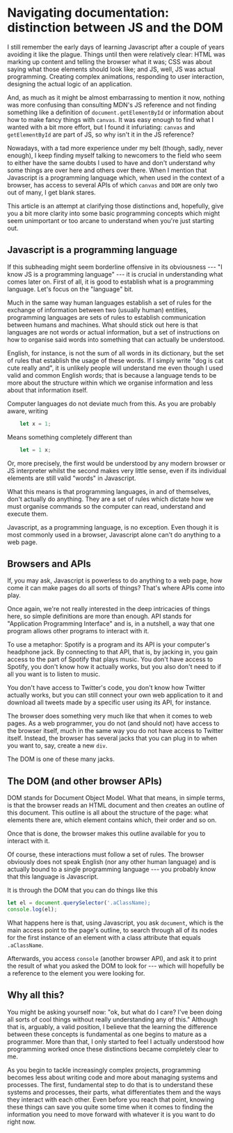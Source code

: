 # Navigating documentation: distinction between JS and the DOM
I still remember the early days of learning Javascript after a couple of years avoiding it like the plague. Things until then were relatively clear: HTML was marking up content and telling the browser what it was; CSS was about saying what those elements should look like; and JS, well, JS was actual programming. Creating complex animations, responding to user interaction, designing the actual logic of an application.

And, as much as it might be almost embarrassing to mention it now, nothing was more confusing than consulting MDN's JS reference and not finding something like a definition of `document.getElementById` or information about how to make fancy things with `canvas`. It was easy enough to find what I wanted with a bit more effort, but I found it infuriating: `canvas` and `getElementById` are part of JS, so why isn't it in the JS reference?

Nowadays, with a tad more experience under my belt (though, sadly, never enough), I keep finding myself talking to newcomers to the field who seem to either have the same doubts I used to have and don't understand why some things are over here and others over there. When I mention that Javascript is a programming language which, when used in the context of a browser, has access to several APIs of which `canvas` and `DOM` are only two out of many, I get blank stares.

This article is an attempt at clarifying those distinctions and, hopefully, give you a bit more clarity into some basic programming concepts which might seem unimportant or too arcane to understand when you're just starting out.

## Javascript is a programming language
If this subheading might seem borderline offensive in its obviousness --- "I know JS is a programming language" --- it is crucial in understanding what comes later on. First of all, it is good to establish what is a programming language. Let's focus on the "language" bit.

Much in the same way human languages establish a set of rules for the exchange of information between two (usually human) entities, programming languages are sets of rules to establish communication between humans and machines. What should stick out here is that languages are not words or actual information, but a set of instructions on how to organise said words into something that can actually be understood.

English, for instance, is not the sum of all words in its dictionary, but the set of rules that establish the usage of these words. If I simply write "dog is cat cute really and", it is unlikely people will understand me even though I used valid and common English words; that is because a language tends to be more about the structure within which we organise information and less about that information itself.

Computer languages do not deviate much from this. As you are probably aware, writing

```javascript
    let x = 1;
```

Means something completely different than

```javascript
    let = 1 x;
```

Or, more precisely, the first would be understood by any modern browser or JS interpreter whilst the second makes very little sense, even if its individual elements are still valid "words" in Javascript.

What this means is that programming languages, in and of themselves, don't actually do anything. They are a set of rules which dictate how we must organise commands so the computer can read, understand and execute them.

Javascript, as a programming language, is no exception. Even though it is most commonly used in a browser, Javascript alone can't do anything to a web page.

## Browsers and APIs
If, you may ask, Javascript is powerless to do anything to a web page, how come it can make pages do all sorts of things? That's where APIs come into play.

Once again, we're not really interested in the deep intricacies of things here, so simple definitions are more than enough. API stands for "Application Programming Interface" and is, in a nutshell, a way that one program allows other programs to interact with it.

To use a metaphor: Spotify is a program and its API is your computer's headphone jack. By connecting to that API, that is, by jacking in, you gain access to the part of Spotify that plays music. You don't have access to Spotify, you don't know how it actually works, but you also don't need to if all you want is to listen to music.

You don't have access to Twitter's code, you don't know how Twitter actually works, but you can still connect your own web application to it and download all tweets made by a specific user using its API, for instance.

The browser does something very much like that when it comes to web pages. As a web programmer, you do not (and should not) have access to the browser itself, much in the same way you do not have access to Twitter itself. Instead, the browser has several jacks that you can plug in to when you want to, say, create a new `div`.

The DOM is one of these many jacks.

## The DOM (and other browser APIs)
DOM stands for Document Object Model. What that means, in simple terms, is that the browser reads an HTML document and then creates an outline of this document. This outline is all about the structure of the page: what elements there are, which element contains which, their order and so on.

Once that is done, the browser makes this outline available for you to interact with it.

Of course, these interactions must follow a set of rules. The browser obviously does not speak English (nor any other human language) and is actually bound to a single programming language --- you probably know that this language is Javascript.

It is through the DOM that you can do things like this

```javascript
let el = document.querySelector('.aClassName);
console.log(el);
```

What happens here is that, using Javascript, you ask `document`, which is the main access point to the page's outline, to search through all of its nodes for the first instance of an element with a class attribute that equals `.aClassName`.

Afterwards, you access `console` (another browser API), and ask it to print the result of what you asked the DOM to look for --- which will hopefully be a reference to the element you were looking for.

## Why all this?
You might be asking yourself now: "ok, but what do I care? I've been doing all sorts of cool things without really understanding any of this." Although that is, arguably, a valid position, I believe that the learning the difference between these concepts is fundamental as one begins to mature as a programmer. More than that, I only started to feel I actually understood how programming worked once these distinctions became completely clear to me.

As you begin to tackle increasingly complex projects, programming becomes less about writing code and more about managing systems and processes. The first, fundamental step to do that is to understand these systems and processes, their parts, what differentiates them and the ways they interact with each other. Even before you reach that point, knowing these things can save you quite some time when it comes to finding the information you need to move forward with whatever it is you want to do right now.
